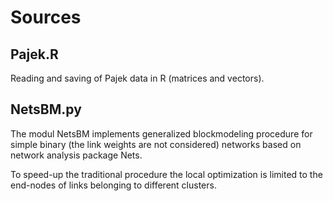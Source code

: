 # Sources

## Pajek.R

Reading and saving of Pajek data in R (matrices and vectors).

## NetsBM.py

The modul NetsBM implements generalized blockmodeling procedure for simple binary (the link weights are not considered) networks based on network analysis package Nets.

To speed-up the traditional procedure the local optimization is limited to the end-nodes of links belonging to different clusters.


